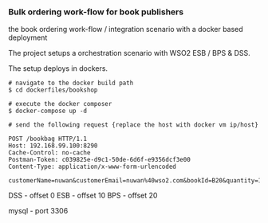### Bulk ordering work-flow for book publishers

the book ordering work-flow / integration scenario with a docker based deployment

The project setups a orchestration scenario with WSO2 ESB / BPS & DSS. 

The setup deploys in dockers. 
```
# navigate to the docker build path
$ cd dockerfiles/bookshop
```

```
# execute the docker composer
$ docker-compose up -d
```

```
# send the following request {replace the host with docker vm ip/host}

POST /bookbag HTTP/1.1
Host: 192.168.99.100:8290
Cache-Control: no-cache
Postman-Token: c039825e-d9c1-50de-6d6f-e9356dcf3e00
Content-Type: application/x-www-form-urlencoded

customerName=nuwan&customerEmail=nuwan%40wso2.com&bookId=B20&quantity=10
```

DSS - offset 0
ESB - offset 10
BPS - offset 20

mysql - port 3306